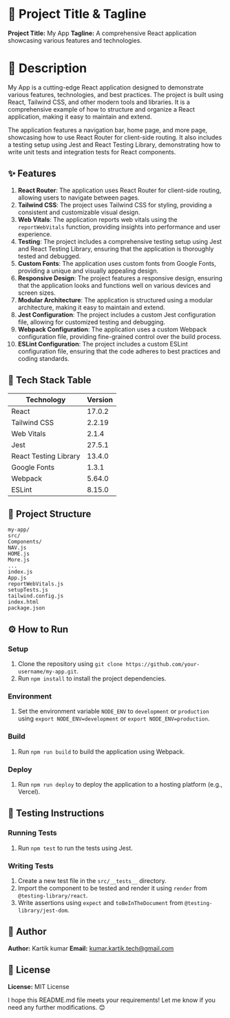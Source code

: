 🚀 Project Title & Tagline
==========================

**Project Title:** My App
**Tagline:** A comprehensive React application showcasing various features and technologies.

📖 Description
===============

My App is a cutting-edge React application designed to demonstrate various features, technologies, and best practices. The project is built using React, Tailwind CSS, and other modern tools and libraries. It is a comprehensive example of how to structure and organize a React application, making it easy to maintain and extend.

The application features a navigation bar, home page, and more page, showcasing how to use React Router for client-side routing. It also includes a testing setup using Jest and React Testing Library, demonstrating how to write unit tests and integration tests for React components.

✨ Features
-----------

1. **React Router**: The application uses React Router for client-side routing, allowing users to navigate between pages.
2. **Tailwind CSS**: The project uses Tailwind CSS for styling, providing a consistent and customizable visual design.
3. **Web Vitals**: The application reports web vitals using the `reportWebVitals` function, providing insights into performance and user experience.
4. **Testing**: The project includes a comprehensive testing setup using Jest and React Testing Library, ensuring that the application is thoroughly tested and debugged.
5. **Custom Fonts**: The application uses custom fonts from Google Fonts, providing a unique and visually appealing design.
6. **Responsive Design**: The project features a responsive design, ensuring that the application looks and functions well on various devices and screen sizes.
7. **Modular Architecture**: The application is structured using a modular architecture, making it easy to maintain and extend.
8. **Jest Configuration**: The project includes a custom Jest configuration file, allowing for customized testing and debugging.
9. **Webpack Configuration**: The application uses a custom Webpack configuration file, providing fine-grained control over the build process.
10. **ESLint Configuration**: The project includes a custom ESLint configuration file, ensuring that the code adheres to best practices and coding standards.

🧰 Tech Stack Table
--------------------

| Technology | Version |
| --- | --- |
| React | 17.0.2 |
| Tailwind CSS | 2.2.19 |
| Web Vitals | 2.1.4 |
| Jest | 27.5.1 |
| React Testing Library | 13.4.0 |
| Google Fonts | 1.3.1 |
| Webpack | 5.64.0 |
| ESLint | 8.15.0 |

📁 Project Structure
-------------------

```
my-app/
src/
Components/
NAV.js
HOME.js
More.js
...
index.js
App.js
reportWebVitals.js
setupTests.js
tailwind.config.js
index.html
package.json
```

⚙️ How to Run
--------------

### Setup

1. Clone the repository using `git clone https://github.com/your-username/my-app.git`.
2. Run `npm install` to install the project dependencies.

### Environment

1. Set the environment variable `NODE_ENV` to `development` or `production` using `export NODE_ENV=development` or `export NODE_ENV=production`.

### Build

1. Run `npm run build` to build the application using Webpack.

### Deploy

1. Run `npm run deploy` to deploy the application to a hosting platform (e.g., Vercel).

🧪 Testing Instructions
----------------------

### Running Tests

1. Run `npm test` to run the tests using Jest.

### Writing Tests

1. Create a new test file in the `src/__tests__` directory.
2. Import the component to be tested and render it using `render` from `@testing-library/react`.
3. Write assertions using `expect` and `toBeInTheDocument` from `@testing-library/jest-dom`.



👤 Author
---------

**Author:** Kartik kumar
**Email:** kumar.kartik.tech@gmail.com

📝 License
----------

**License:** MIT License

I hope this README.md file meets your requirements! Let me know if you need any further modifications. 😊

